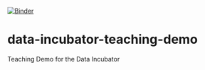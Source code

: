 [![Binder](https://mybinder.org/badge_logo.svg)](https://mybinder.org/v2/gh/doctornerdis/data-incubator-teaching-demo/master)

# data-incubator-teaching-demo
Teaching Demo for the Data Incubator
